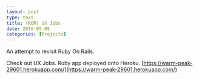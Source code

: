 ```yaml
---
layout: post
type: text
title: (ROR) UX Jobs
date: 2016-05-05
categories: [Projects]
---
```


An attempt to revisit Ruby On Rails.

Check out UX Jobs. Ruby app deployed onto Heroku.
[https://warm-peak-29601.herokuapp.com/](https://warm-peak-29601.herokuapp.com/)
